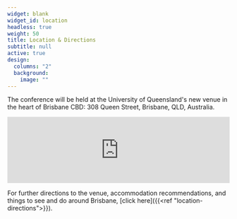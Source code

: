 ```yaml
---
widget: blank
widget_id: location
headless: true
weight: 50
title: Location & Directions
subtitle: null
active: true
design:
  columns: "2"
  background:
    image: ""
---
```

The conference will be held at the University of Queensland's new venue in the heart of Brisbane CBD: 308 Queen Street, Brisbane, QLD, Australia.

<iframe src="https://www.google.com/maps/embed?pb=!1m18!1m12!1m3!1d3540.072028103268!2d153.02566261193675!3d-27.46701687622245!2m3!1f0!2f0!3f0!3m2!1i1024!2i768!4f13.1!3m3!1m2!1s0x6b915a1ce1fa66c9%3A0xacb477777d2e9734!2s308%20Queen%20St%2C%20Brisbane%20City%20QLD%204000!5e0!3m2!1sen!2sau!4v1683183006441!5m2!1sen!2sau" width="100%" height="" frameborder="0" style="border:0" allowfullscreen></iframe>

For further directions to the venue, accommodation recommendations, and things to see and do around Brisbane, [click here]({{<ref "location-directions">}}).
